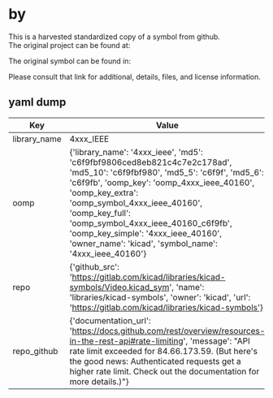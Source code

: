 #  by   
This is a harvested standardized copy of a symbol from github.  
The original project can be found at:  
  
The original symbol can be found in:

Please consult that link for additional, details, files, and license information.  
## yaml dump  
| Key | Value |  
| --- | --- |  
| library_name | 4xxx_IEEE |  
| oomp | {'library_name': '4xxx_ieee', 'md5': 'c6f9fbf9806ced8eb821c4c7e2c178ad', 'md5_10': 'c6f9fbf980', 'md5_5': 'c6f9f', 'md5_6': 'c6f9fb', 'oomp_key': 'oomp_4xxx_ieee_40160', 'oomp_key_extra': 'oomp_symbol_4xxx_ieee_40160', 'oomp_key_full': 'oomp_symbol_4xxx_ieee_40160_c6f9fb', 'oomp_key_simple': '4xxx_ieee_40160', 'owner_name': 'kicad', 'symbol_name': '4xxx_ieee_40160'} |  
| repo | {'github_src': 'https://gitlab.com/kicad/libraries/kicad-symbols/Video.kicad_sym', 'name': 'libraries/kicad-symbols', 'owner': 'kicad', 'url': 'https://gitlab.com/kicad/libraries/kicad-symbols'} |  
| repo_github | {'documentation_url': 'https://docs.github.com/rest/overview/resources-in-the-rest-api#rate-limiting', 'message': "API rate limit exceeded for 84.66.173.59. (But here's the good news: Authenticated requests get a higher rate limit. Check out the documentation for more details.)"} |  

